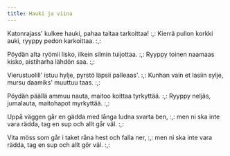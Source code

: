 ```yaml
---
title: Hauki ja viina
---
```

Katonrajass' kulkee hauki,
pahaa taitaa tarkoittaa!
:,: Kierrä pullon korkki auki,
ryyppy pedon karkoittaa. :,:

Pöydän alta ryömii lisko,
ilkein silmin tuijottaa.
:,: Ryyppy toinen naamaas kisko,
aistiharha lähdön saa. :,:

Vierustuolill' istuu hylje,
pyrstö läpsii palleaas'.
:,: Kunhan vain et lasiin sylje,
mursu daamiks' muuttuu taas. :,:

Pöydän päällä ammuu nauta,
maitoo koittaa tyrkyttää.
:,: Ryyppy neljäs, jumalauta,
maitohapot myrkyttää. :,:

Uppå väggen går en gädda
med långa ludna svarta ben,
:,: men ni ska inte vara rädda,
tag en sup och allt går väl. :,:

Vita möss som går i taket
råna hest och falla ner,
:,: men ni ska inte vara rädda,
tag en sup och allt gör väl. :,:

